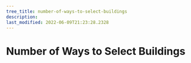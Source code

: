 ```yaml
---
tree_title: number-of-ways-to-select-buildings
description: 
last_modified: 2022-06-09T21:23:28.2328
---
```


# Number of Ways to Select Buildings
